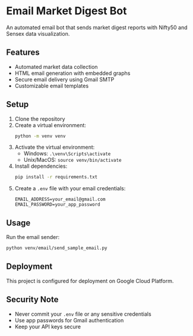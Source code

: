 # Email Market Digest Bot

An automated email bot that sends market digest reports with Nifty50 and Sensex data visualization.

## Features
- Automated market data collection
- HTML email generation with embedded graphs
- Secure email delivery using Gmail SMTP
- Customizable email templates

## Setup
1. Clone the repository
2. Create a virtual environment:
   ```bash
   python -m venv venv
   ```
3. Activate the virtual environment:
   - Windows: `.\venv\Scripts\activate`
   - Unix/MacOS: `source venv/bin/activate`
4. Install dependencies:
   ```bash
   pip install -r requirements.txt
   ```
5. Create a `.env` file with your email credentials:
   ```
   EMAIL_ADDRESS=your_email@gmail.com
   EMAIL_PASSWORD=your_app_password
   ```

## Usage
Run the email sender:
```bash
python venv/email/send_sample_email.py
```

## Deployment
This project is configured for deployment on Google Cloud Platform.

## Security Note
- Never commit your `.env` file or any sensitive credentials
- Use app passwords for Gmail authentication
- Keep your API keys secure 